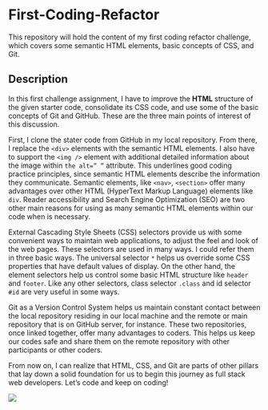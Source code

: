 # First-Coding-Refactor



This repository will hold the content of my first coding refactor challenge, which covers some semantic HTML elements, basic concepts of CSS, and Git.


Description
--

In this first challenge assignment, I have to improve the **HTML** structure of the given starter code, consolidate its CSS code, and use some of the basic concepts of Git and GitHub. These are the three main points of interest of this discussion.

First, I clone the stater code from GitHub in my local repository. From there, I replace the `<div>` elements with the semantic HTML elements. I also have to support the `<img />` element with additional detailed information about the image within ` the alt=” ” ` attribute. This underlines good coding practice principles, since semantic HTML elements describe the information they communicate. Semantic elements, like `<nav>`, `<section>` offer many advantages over other HTML (HyperText Markup Language) elements like `div`. Reader accessibility and Search Engine Optimization (SEO) are two other main reasons for using as many semantic HTML elements within our code when is necessary.

External Cascading Style Sheets (CSS) selectors provide us with some convenient ways to maintain web applications, to adjust the feel and look of the web pages. These selectors are used in many ways. I could refer them in three basic ways. The universal selector `*` helps us override some CSS properties that have default values of display. On the other hand, the element selectors help us control some basic HTML structure like `header` and `footer`. Like any other selectors, class selector `.class` and id selector `#id` are very useful in some ways.

Git as a Version Control System helps us maintain constant contact between the local repository residing in our local machine and the remote or main repository that is on GitHub server, for instance. These two repositories, once linked together, offer many advantages to coders. This helps us keep our codes safe and share them on the remote repository with other participants or other coders. 

From now on, I can realize that  HTML, CSS, and Git  are parts of other pillars that lay down a solid foundation for us to begin this journey as full stack web developers. Let’s code and keep on coding!

![](assets./brand-awareness.png)
